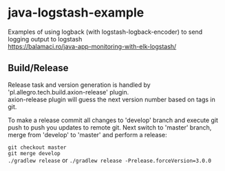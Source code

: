 # java-logstash-example
Examples of using logback (with logstash-logback-encoder) to send logging output to logstash<br/>
https://balamaci.ro/java-app-monitoring-with-elk-logstash/

## Build/Release
Release task and version generation is handled by 'pl.allegro.tech.build.axion-release' plugin.<br/>
axion-release plugin will guess the next version number based on tags in git.

To make a release commit all changes to 'develop' branch and execute git push to push you updates to remote git.
Next switch to 'master' branch, merge from 'develop' to 'master' and perform a release:

`git checkout master`<br/>
`git merge develop`<br/>
`./gradlew release` or `./gradlew release -Prelease.forceVersion=3.0.0`<br/>
